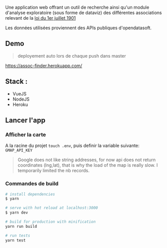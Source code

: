 Une application web offrant un outil de recherche ainsi qu'un module d'analyse exploratoire (sous forme de dataviz) des différentes associations relevant de la [loi du 1er juillet 1901](https://www.legifrance.gouv.fr/affichTexte.do?cidTexte=LEGITEXT000006069570)

Les données utilisées proviennent des APIs publiques d'opendatasoft.

## Demo

> deployement auto lors de chaque push dans master

https://assoc-finder.herokuapp.com/

## Stack :

-   VueJS
-   NodeJS
-   Heroku

## Lancer l'app

### Afficher la carte

A la racine du projet `touch .env`, puis definir la variable suivante: `GMAP_API_KEY`

> Google does not like string addresses, for now api does not return coordinates (lng,lat), that is why the load of the map is really slow. I temporarily limited the nb records.

### Commandes de build

```bash
# install dependencies
$ yarn

# serve with hot reload at localhost:3000
$ yarn dev

# build for production with minification
yarn run build

# run tests
yarn test
```

